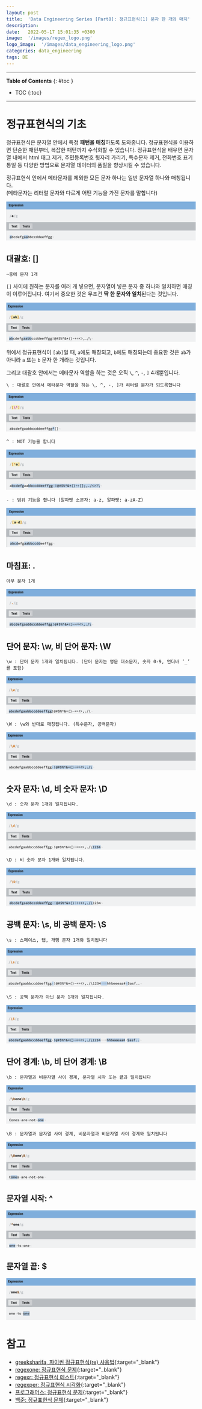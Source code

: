 ```yaml
---
layout: post
title:  'Data Engineering Series [Part8]: 정규표현식(1) 문자 한 개와 매치'
description: 
date:   2022-05-17 15:01:35 +0300
image:  '/images/regex_logo.png'
logo_image:  '/images/data_engineering_logo.png'
categories: data_engineering
tags: DE
---
```

---

**Table of Contents**
{: #toc }
*  TOC
{:toc}

---

# 정규표현식의 기초

정규표현식은 문자열 안에서 특정 **패턴을 매칭**하도록 도와줍니다. 정규표현식을 이용하면 단순한 패턴부터, 복잡한 패턴까지 수식화할 수 있습니다. 정규표현식을 배우면 문자열 내에서 html 태그 제거, 주민등록번호 뒷자리 가리기, 특수문자 제거, 전화번호 표기 통일 등 다양한 방법으로 문자열 데이터의 품질을 향상시킬 수 있습니다.  

정규표현식 안에서 메타문자를 제외한 모든 문자 하나는 일반 문자열 하나와 매칭됩니다.    
(메타문자는 리터럴 문자와 다르게 어떤 기능을 가진 문자를 말합니다)

![](/images/regex_1.png)

## 대괄호: []  

```
~중에 문자 1개
```

`[]` 사이에 원하는 문자를 여러 개 넣으면, 문자열이 넣은 문자 중 하나와 일치하면 매칭이 이루어집니다. 여기서 중요한 것은 무조건 **딱 한 문자와 일치**된다는 것입니다.  

![](/images/regex_2.png)

위에서 정규표현식이 `[ab]`일 때, `a`에도 매칭되고, `b`에도 매칭되는데 중요한 것은 `ab`가 아니라 `a` 또는 `b` 문자 한 개라는 것입니다.   

그리고 대괄호 안에서는 메타문자 역할을 하는 것은 오직 `\`, `^`, `-`, `]` 4개뿐입니다.  

```
\ : 대괄호 안에서 메타문자 역할을 하는 \, ^, -, ]가 리터럴 문자가 되도록합니다
```

![](/images/regex_3.png)

```
^ : NOT 기능을 합니다
```

![](/images/regex_4.png)

```
- : 범위 기능을 합니다 (알파벳 소문자: a-z, 알파펫: a-zA-Z)
```

![](/images/regex_5.png)

## 마침표: .

```
아무 문자 1개
```

![](/images/regex_6.png)

## 단어 문자: \w, 비 단어 문자: \W

```
\w : 단어 문자 1개와 일치됩니다. (단어 문자는 영문 대소문자, 숫자 0-9, 언더바 ‘_’ 를 포함)
```

![](/images/regex_7.png)

```
\W : \w와 반대로 매칭됩니다. (특수문자, 공백문자)
```

![](/images/regex_8.png)

## 숫자 문자: \d, 비 숫자 문자: \D

```
\d : 숫자 문자 1개와 일치됩니다.
```
![](/images/regex_9.png)

```
\D : 비 숫자 문자 1개와 일치됩니다.
```

![](/images/regex_10.png)

## 공백 문자: \s, 비 공백 문자: \S

```
\s : 스페이스, 탭, 개행 문자 1개와 일치됩니다
```

![](/images/regex_11.png)

```
\S : 공백 문자가 아닌 문자 1개와 일치됩니다.
```

![](/images/regex_12.png)

## 단어 경계: \b, 비 단어 경계: \B

```
\b : 문자열과 비문자열 사이 경계, 문자열 시작 또는 끝과 일치됩니다
```

![](/images/regex_14.png)

```
\B : 문자열과 문자열 사이 경계, 비문자열과 비문자열 사이 경계와 일치됩니다
```

![](/images/regex_13.png)

## 문자열 시작: ^

![](/images/regex_15.png)

## 문자열 끝: $

![](/images/regex_16.png)


# 참고
- [greeksharifa, 파이썬 정규표현식(re) 사용법](https://greeksharifa.github.io/정규표현식(re)/2018/07/20/regex-usage-01-basic/){:target="_blank"}
- [regexone: 정규표현식 문제](https://regexone.com){:target="_blank"}
- [regexr: 정규표현식 테스트](https://regexr.com){:target="_blank"}
- [regexper: 정규표현식 시각화](https://regexper.com){:target="_blank"}
- [프로그래머스: 정규표현식 문제](https://programmers.co.kr/learn/courses/11){:target="_blank"}
- [백준: 정규표현식 문제](https://www.acmicpc.net/workbook/view/6082){:target="_blank"}
